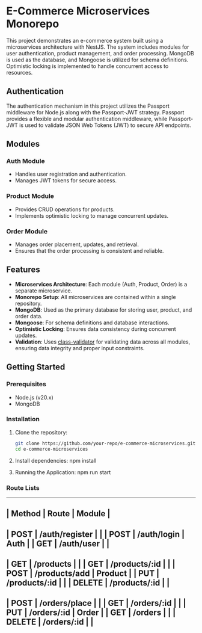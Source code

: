 # E-Commerce Microservices Monorepo

This project demonstrates an e-commerce system built using a microservices architecture with NestJS. The system includes modules for user authentication, product management, and order processing. MongoDB is used as the database, and Mongoose is utilized for schema definitions. Optimistic locking is implemented to handle concurrent access to resources.

## Authentication
The authentication mechanism in this project utilizes the Passport middleware for Node.js along with the Passport-JWT strategy. Passport provides a flexible and modular authentication middleware, while Passport-JWT is used to validate JSON Web Tokens (JWT) to secure API endpoints.

## Modules

### Auth Module

- Handles user registration and authentication.
- Manages JWT tokens for secure access.

### Product Module

- Provides CRUD operations for products.
- Implements optimistic locking to manage concurrent updates.

### Order Module

- Manages order placement, updates, and retrieval.
- Ensures that the order processing is consistent and reliable.

## Features

- **Microservices Architecture**: Each module (Auth, Product, Order) is a separate microservice.
- **Monorepo Setup**: All microservices are contained within a single repository.
- **MongoDB**: Used as the primary database for storing user, product, and order data.
- **Mongoose**: For schema definitions and database interactions.
- **Optimistic Locking**: Ensures data consistency during concurrent updates.
- **Validation**: Uses [class-validator](https://www.npmjs.com/package/class-validator) for validating data across all modules, ensuring data integrity and proper input constraints.

## Getting Started

### Prerequisites

- Node.js (v20.x)
- MongoDB

### Installation

1. Clone the repository:
   ```bash
   git clone https://github.com/your-repo/e-commerce-microservices.git
   cd e-commerce-microservices

2. Install dependencies:
   npm install

3. Running the Application: 
   npm run start

### Route Lists
-------------------------------------
| Method | Route          | Module  |
-------------------------------------
| POST   | /auth/register |         |
| POST   | /auth/login    |  Auth   |
| GET    | /auth/user     |         |
-------------------------------------
| GET    | /products      |         |
| GET    | /products/:id  |         | 
| POST   | /products/add  | Product |
| PUT    | /products/:id  |         |
| DELETE | /products/:id  |         |
-------------------------------------
| POST   | /orders/place  |         |
| GET    | /orders/:id    |         |
| PUT    | /orders/:id    |  Order  |
| GET    | /orders        |         |
| DELETE | /orders/:id    |         |
-------------------------------------